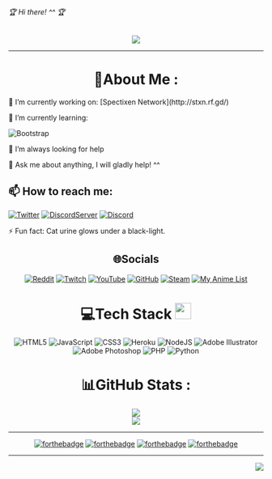 ###### 🏆 Hi there! ^^ 🏆

  <p align="center">
  <a href="https://github.com/yuraaah/Yuraaah"><img src="https://readme-typing-svg.herokuapp.com?color=%2336BCF7&center=true&vCenter=true&lines=Hi%2C+welcome+to+my+Github+page.;I+am+Yura!;The+co-owner+of+Spectixen+Network.;also+a+web+dev,+game+dev,+bot+dev.;"></a>
</p>

---

<div align="center">

# 💫About Me :

  <div align="left">
🔭 I’m currently working on: [Spectixen Network](http://stxn.rf.gd/)
  
🌱 I’m currently learning: <div>![Bootstrap](https://img.shields.io/badge/bootstrap-%23563D7C.svg?style=for-the-badge&logo=bootstrap&logoColor=white)</div>

🤔 I’m always looking for help

💬 Ask me about anything, I will gladly help! ^^

## 📫 How to reach me:

<a href="https://twitter.com/crazybrumik">![Twitter](https://img.shields.io/badge/CrazyBrumik-%231DA1F2.svg?style=for-the-badge&logo=Twitter&logoColor=white)</a> <a href="https://discord.com/invite/H3ZBhtQ">![DiscordServer](https://img.shields.io/discord/702124814915338322?label=Discord%20Server&logo=Discord&colorB=5865F2&style=for-the-badge&logoColor=white)</a> <a href="https://discord.com/invite/H3ZBhtQ">![Discord](https://img.shields.io/badge/Yura%232704-%237289DA.svg?style=for-the-badge&logo=discord&logoColor=white)</a>

⚡ Fun fact: Cat urine glows under a black-light.

</div>

## 🌐Socials

[![Reddit](https://img.shields.io/badge/Reddit-%23FF4500.svg?logo=Reddit&logoColor=white)](https://reddit.com/user/CrazyBrumik) [![Twitch](https://img.shields.io/badge/Twitch-%239146FF.svg?logo=Twitch&logoColor=white)](https://www.twitch.tv/codeyura) [![YouTube](https://img.shields.io/badge/YouTube-%23FF0000.svg?logo=YouTube&logoColor=white)](https://www.youtube.com/channel/UCjh6PkH4sIuB1ddwRdI_rjg) [![GitHub](https://img.shields.io/badge/GitHub-100000?style=for-the-badge&logo=github&logoColor=white)](https://github.com/yuraaah) [![Steam](https://img.shields.io/badge/Steam-000000?style=for-the-badge&logo=steam&logoColor=white)](https://steamcommunity.com/id/crazybrumik) [![My Anime List](https://img.shields.io/badge/Myanimelist-2E51A2?style=for-the-badge&logo=myanimelist&logoColor=white)](https://www.anime-planet.com/users/Yuraaah)

# 💻Tech Stack <img src = "https://media2.giphy.com/media/QssGEmpkyEOhBCb7e1/giphy.gif?cid=ecf05e47a0n3gi1bfqntqmob8g9aid1oyj2wr3ds3mg700bl&rid=giphy.gif" width = 32px>

![HTML5](https://img.shields.io/badge/html5-%23E34F26.svg?style=for-the-badge&logo=html5&logoColor=white) ![JavaScript](https://img.shields.io/badge/javascript-%23323330.svg?style=for-the-badge&logo=javascript&logoColor=%23F7DF1E) ![CSS3](https://img.shields.io/badge/css3-%231572B6.svg?style=for-the-badge&logo=css3&logoColor=white) ![Heroku](https://img.shields.io/badge/heroku-%23430098.svg?style=for-the-badge&logo=heroku&logoColor=white) ![NodeJS](https://img.shields.io/badge/node.js-6DA55F?style=for-the-badge&logo=node.js&logoColor=white) ![Adobe Illustrator](https://img.shields.io/badge/adobeillustrator-%23FF9A00.svg?style=for-the-badge&logo=adobeillustrator&logoColor=white) ![Adobe Photoshop](https://img.shields.io/badge/adobephotoshop-%2331A8FF.svg?style=for-the-badge&logo=adobephotoshop&logoColor=white) ![PHP](https://img.shields.io/badge/PHP-777BB4?style=for-the-badge&logo=php&logoColor=white) ![Python](https://img.shields.io/badge/Python-FFD43B?style=for-the-badge&logo=python&logoColor=blue)

# 📊GitHub Stats :

![](https://github-readme-stats.vercel.app/api?username=yuraah&theme=onedark&hide_border=false&include_all_commits=false&count_private=false)<br/>
![](https://github-readme-streak-stats.herokuapp.com/?user=yuraaah&theme=onedark&hide_border=false)<br/>

---

[![forthebadge](https://forthebadge.com/images/badges/0-percent-optimized.svg)](https://forthebadge.com)
[![forthebadge](https://forthebadge.com/images/badges/60-percent-of-the-time-works-every-time.svg)](https://forthebadge.com)
[![forthebadge](https://forthebadge.com/images/badges/ctrl-c-ctrl-v.svg)](https://forthebadge.com)
[![forthebadge](https://forthebadge.com/images/badges/powered-by-coffee.svg)](https://forthebadge.com)

---

<div align="right">

![](https://komarev.com/ghpvc/?username=yuraaah&style=for-the-badge)

</div>
